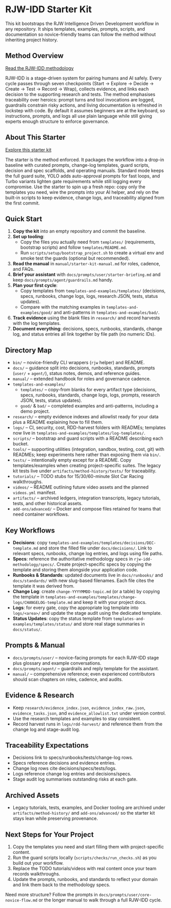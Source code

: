 # RJW-IDD Starter Kit

This kit bootstraps the RJW Intelligence Driven Development workflow in any
repository. It ships templates, examples, prompts, scripts, and documentation so
novice-friendly teams can follow the method without inheriting project history.

## Method Overview
[Read the RJW-IDD methodology](https://github.com/Rolaand-Jayz/RJW-IDD-Methodology)

RJW-IDD is a stage-driven system for pairing humans and AI safely. Every cycle
passes through seven checkpoints (Start → Explore → Decide → Create → Test →
Record → Wrap), collects evidence, and links each decision to the supporting
research and tests. The method emphasises traceability over heroics: prompt
turns and tool invocations are logged, guardrails constrain risky actions, and
living documentation is refreshed in lockstep with code. By default it assumes
beginners are at the keyboard, so instructions, prompts, and logs all use plain
language while still giving experts enough structure to enforce governance.

## About This Starter
[Explore this starter kit](https://github.com/Rolaand-Jayz/RJW-IDD-Starter.git)

The starter is the method enforced. It packages the workflow into a drop-in
baseline with curated prompts, change-log templates, guard scripts, decision and
spec scaffolds, and operating manuals. Standard mode keeps the full guard suite,
YOLO adds auto-approval prompts for fast loops, and Turbo variants lighten gate
requirements while still logging every compromise. Use the starter to spin up a
fresh repo: copy only the templates you need, wire the prompts into your AI
helper, and rely on the built-in scripts to keep evidence, change logs, and
traceability aligned from the first commit.

## Quick Start
1. **Copy the kit** into an empty repository and commit the baseline.
2. **Set up tooling**:
   - Copy the files you actually need from `templates/` (requirements,
     bootstrap scripts) and follow `templates/README.md`.
   - Run `scripts/setup/bootstrap_project.sh` to create a virtual env and smoke
     test the guards (optional but recommended).
3. **Read the manual** in `manual/starter-kit-manual.md` for roles, cadence, and
   FAQs.
4. **Brief your assistant** with `docs/prompts/user/starter-briefing.md` and
   keep `docs/prompts/agent/guardrails.md` handy.
5. **Plan your first cycle**:
   - Copy templates from `templates-and-examples/templates/` (decisions, specs,
     runbooks, change logs, logs, research JSON, tests, status updates).
   - Compare with the matching examples in `templates-and-examples/good/` and
     anti-patterns in `templates-and-examples/bad/`.
6. **Track evidence** using the blank files in `research/` and record harvests
   with the log templates.
7. **Document everything**: decisions, specs, runbooks, standards, change log,
   and status entries all link together by file path (no numeric IDs).

## Directory Map
- `bin/` – novice-friendly CLI wrappers (`rjw` helper) and README.
- `docs/` – guidance split into decisions, runbooks, standards, prompts
  (`user/` + `agent/`), status notes, demos, and reference guides.
- `manual/` – extended handbook for roles and governance cadence.
- `templates-and-examples/`
  - `templates/` – copy-from blanks for every artifact type (decisions, specs,
    runbooks, standards, change logs, logs, prompts, research JSON, tests,
    status updates).
  - `good/` & `bad/` – completed examples and anti-patterns, including a demo
    project.
- `research/` – empty evidence indexes and allowlist ready for your data plus a
  README explaining how to fill them.
- `logs/` – CI, security, cost, RDD-harvest folders with READMEs; templates now
  live in `templates-and-examples/templates/log-templates/`.
- `scripts/` – bootstrap and guard scripts with a README describing each bucket.
- `tools/` – supporting utilities (integration, sandbox, testing, cost, git) with
  READMEs; keep experiments here rather than exposing them via `bin/`.
- `tests/` – intentionally empty except for a README. Copy templates/examples
  when creating project-specific suites. The legacy kit tests live under
  `artifacts/method-history/tests/` for traceability.
- `tutorials/` – TODO stubs for 15/30/60-minute Slot Car Racing walkthroughs.
- `videos/` – README outlining future video assets and the planned `videos.yml`
  manifest.
- `artifacts/` – archived ledgers, integration transcripts, legacy tutorials,
  tests, and other historical assets.
- `add-ons/advanced/` – Docker and compose files retained for teams that need
  container workflows.

## Key Workflows
- **Decisions**: copy `templates-and-examples/templates/decisions/DEC-template.md`
  and store the filled file under `docs/decisions/`. Link to relevant specs,
  runbooks, change log entries, and logs using file paths.
- **Specs**: reference the authoritative methodology specs in
  `rjw-idd-methodology/specs/`. Create project-specific specs by copying the
  template and storing them alongside your application code.
- **Runbooks & Standards**: updated documents live in `docs/runbooks/` and
  `docs/standards/` with new slug-based filenames. Each file cites the template
  it was derived from.
- **Change Log**: create `change-YYYYMMDD-topic.md` (or a table) by copying the
  template in `templates-and-examples/templates/change-logs/CHANGELOG-template.md`
  and keep it with your project docs.
- **Logs**: for every gate, copy the appropriate log template into `logs/<area>/`
  and update the stage audit using the dedicated template.
- **Status Updates**: copy the status template from
  `templates-and-examples/templates/status/` and store real stage summaries in
  `docs/status/`.

## Prompts & Manual
- `docs/prompts/user/` – novice-facing prompts for each RJW-IDD stage plus
  glossary and example conversations.
- `docs/prompts/agent/` – guardrails and reply template for the assistant.
- `manual/` – comprehensive reference; even experienced contributors should scan
  chapters on roles, cadence, and audits.

## Evidence & Research
- Keep `research/evidence_index.json`, `evidence_index_raw.json`,
  `evidence_tasks.json`, and `evidence_allowlist.txt` under version control.
- Use the research templates and examples to stay consistent.
- Record harvest runs in `logs/rdd-harvest/` and reference them from the change
  log and stage-audit log.

## Traceability Expectations
- Decisions link to specs/runbooks/tests/change-log rows.
- Specs reference decisions and evidence entries.
- Change log rows cite decisions/specs/tests/logs.
- Logs reference change log entries and decisions/specs.
- Stage audit log summarises outstanding risks at each gate.

## Archived Assets
- Legacy tutorials, tests, examples, and Docker tooling are archived under
  `artifacts/method-history/` and `add-ons/advanced/` so the starter kit stays
  lean while preserving provenance.

## Next Steps for Your Project
1. Copy the templates you need and start filling them with project-specific
   content.
2. Run the guard scripts locally (`scripts/checks/run_checks.sh`) as you build
   out your workflow.
3. Replace the TODO tutorials/videos with real content once your team records
   walkthroughs.
4. Update the prompts, runbooks, and standards to reflect your domain and link
   them back to the methodology specs.

Need more structure? Follow the prompts in `docs/prompts/user/core-novice-flow.md`
or the longer manual to walk through a full RJW-IDD cycle.

